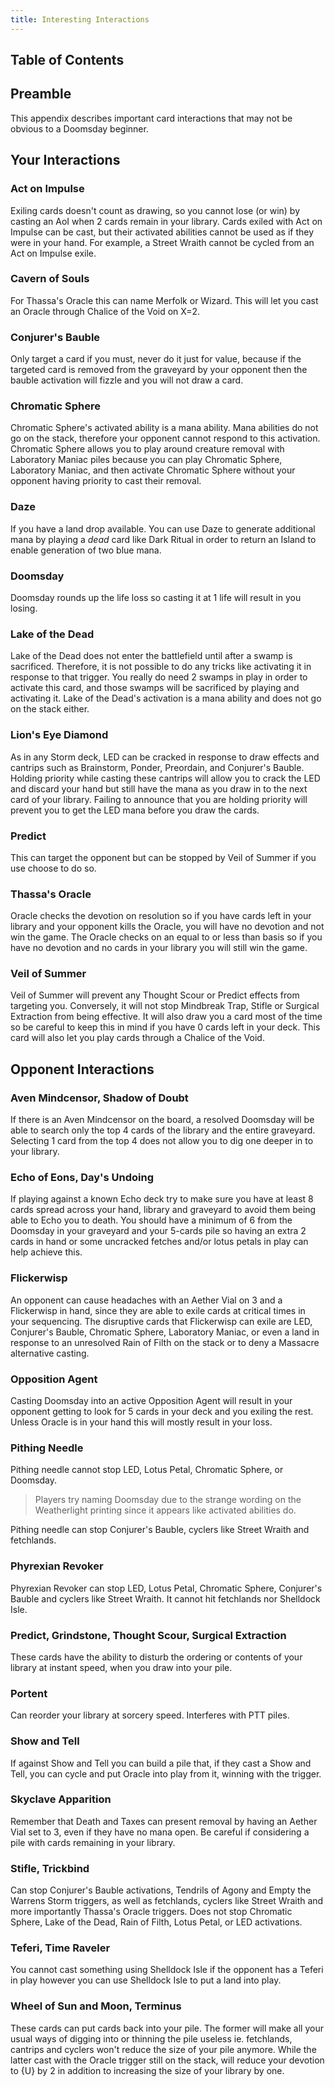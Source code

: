 ```yaml
---
title: Interesting Interactions
---
```


## Table of Contents

## Preamble

This appendix describes important card interactions that may not be obvious to a
Doomsday beginner.

## Your Interactions

### Act on Impulse

Exiling cards doesn't count as drawing, so you cannot lose (or win) by casting
an AoI when 2 cards remain in your library. Cards exiled with Act on Impulse can
be cast, but their activated abilities cannot be used as if they were in your
hand. For example, a Street Wraith cannot be cycled from an Act on Impulse
exile.

### Cavern of Souls

For Thassa's Oracle this can name Merfolk or Wizard. This will let you cast an
Oracle through Chalice of the Void on X=2.

### Conjurer's Bauble

Only target a card if you must, never do it just for value, because if the
targeted card is removed from the graveyard by your opponent then the bauble
activation will fizzle and you will not draw a card.

### Chromatic Sphere

Chromatic Sphere's activated ability is a mana ability. Mana abilities do not go
on the stack, therefore your opponent cannot respond to this activation.
Chromatic Sphere allows you to play around creature removal with Laboratory
Maniac piles because you can play Chromatic Sphere, Laboratory Maniac, and then
activate Chromatic Sphere without your opponent having priority to cast their
removal.

### Daze

If you have a land drop available. You can use Daze to generate additional mana
by playing a *dead* card like Dark Ritual in order to return an Island to enable
generation of two blue mana.

### Doomsday

Doomsday rounds up the life loss so casting it at 1 life will result in you
losing.

### Lake of the Dead

Lake of the Dead does not enter the battlefield until after a swamp is
sacrificed. Therefore, it is not possible to do any tricks like activating it in
response to that trigger. You really do need 2 swamps in play in order to
activate this card, and those swamps will be sacrificed by playing and
activating it. Lake of the Dead's activation is a mana ability and does not go
on the stack either.

### Lion's Eye Diamond

As in any Storm deck, LED can be cracked in response to draw effects and
cantrips such as Brainstorm, Ponder, Preordain, and Conjurer's Bauble. Holding
priority while casting these cantrips will allow you to crack the LED and
discard your hand but still have the mana as you draw in to the next card of
your library. Failing to announce that you are holding priority will prevent you
to get the LED mana before you draw the cards.

### Predict

This can target the opponent but can be stopped by Veil of Summer if you use
choose to do so.

### Thassa's Oracle

Oracle checks the devotion on resolution so if you have cards left in your
library and your opponent kills the Oracle, you will have no devotion and not
win the game. The Oracle checks on an equal to or less than basis so if you have
no devotion and no cards in your library you will still win the game.

### Veil of Summer

Veil of Summer will prevent any Thought Scour or Predict effects from targeting
you. Conversely, it will not stop Mindbreak Trap, Stifle or Surgical Extraction
from being effective. It will also draw you a card most of the time so be
careful to keep this in mind if you have 0 cards left in your deck. This card
will also let you play cards through a Chalice of the Void.

## Opponent Interactions

### Aven Mindcensor, Shadow of Doubt

If there is an Aven Mindcensor on the board, a resolved Doomsday will be able to
search only the top 4 cards of the library and the entire graveyard. Selecting 1
card from the top 4 does not allow you to dig one deeper in to your library.

### Echo of Eons, Day's Undoing

If playing against a known Echo deck try to make sure you have at least 8 cards
spread across your hand, library and graveyard to avoid them being able to Echo
you to death. You should have a minimum of 6 from the Doomsday in your graveyard
and your 5-cards pile so having an extra 2 cards in hand or some uncracked
fetches and/or lotus petals in play can help achieve this.

### Flickerwisp

An opponent can cause headaches with an Aether Vial on 3 and a Flickerwisp in
hand, since they are able to exile cards at critical times in your sequencing.
The disruptive cards that Flickerwisp can exile are LED, Conjurer's Bauble,
Chromatic Sphere, Laboratory Maniac, or even a land in response to an unresolved
Rain of Filth on the stack or to deny a Massacre alternative casting.

### Opposition Agent

Casting Doomsday into an active Opposition Agent will result in your opponent
getting to look for 5 cards in your deck and you exiling the rest. Unless Oracle
is in your hand this will mostly result in your loss.

### Pithing Needle

Pithing needle cannot stop LED, Lotus Petal, Chromatic Sphere, or Doomsday.

> Players try naming Doomsday due to the strange wording on the Weatherlight
> printing since it appears like activated abilities do.

Pithing needle can stop Conjurer's Bauble, cyclers like Street Wraith and
fetchlands.

### Phyrexian Revoker

Phyrexian Revoker can stop LED, Lotus Petal, Chromatic Sphere, Conjurer's Bauble
and cyclers like Street Wraith. It cannot hit fetchlands nor Shelldock Isle.

### Predict, Grindstone, Thought Scour, Surgical Extraction

These cards have the ability to disturb the ordering or contents of your library
at instant speed, when you draw into your pile.

### Portent

Can reorder your library at sorcery speed. Interferes with PTT piles.

### Show and Tell

If against Show and Tell you can build a pile that, if they cast a Show and
Tell, you can cycle and put Oracle into play from it, winning with the trigger.

### Skyclave Apparition

Remember that Death and Taxes can present removal by having an Aether Vial set
to 3, even if they have no mana open. Be careful if considering a pile with
cards remaining in your library.

### Stifle, Trickbind

Can stop Conjurer's Bauble activations, Tendrils of Agony and Empty the Warrens
Storm triggers, as well as fetchlands, cyclers like Street Wraith and more
importantly Thassa's Oracle triggers. Does not stop Chromatic Sphere, Lake of
the Dead, Rain of Filth, Lotus Petal, or LED activations.

### Teferi, Time Raveler

You cannot cast something using Shelldock Isle if the opponent has a Teferi in play
however you can use Shelldock Isle to put a land into play.

### Wheel of Sun and Moon, Terminus

These cards can put cards back into your pile. The former will make all your
usual ways of digging into or thinning the pile useless ie. fetchlands, cantrips
and cyclers won't reduce the size of your pile anymore. While the latter cast
with the Oracle trigger still on the stack, will reduce your devotion to {U} by
2 in addition to increasing the size of your library by one.
